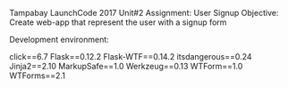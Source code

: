 Tampabay LaunchCode 2017
Unit#2 
Assignment: User Signup
Objective: Create web-app that represent the user with a signup form

Development environment:

click==6.7
Flask==0.12.2
Flask-WTF==0.14.2
itsdangerous==0.24
Jinja2==2.10
MarkupSafe==1.0
Werkzeug==0.13
WTForm==1.0
WTForms==2.1



